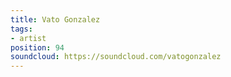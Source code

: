 ```yaml
---
title: Vato Gonzalez
tags:
- artist
position: 94
soundcloud: https://soundcloud.com/vatogonzalez
---
```


